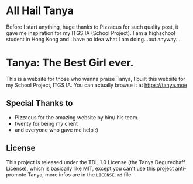 # All Hail Tanya
Before I start anything, huge thanks to Pizzacus for such quality post, it gave me inspiration for my ITGS IA (School Project). I am a highschool student in Hong Kong and I have no idea what I am doing...but anyway...

# Tanya: The Best Girl ever.
This is a website for those who wanna praise Tanya, I built this website for my School Project, ITGS IA. You can actually browse it at <https://tanya.moe>


## Special Thanks to
  * Pizzacus for the amazing website by him/ his team.
  * twenty for being my client
  * and everyone who gave me help :)

## License
This project is released under the TDL 1.0 License (the Tanya Degurechaff License), which is basically like MIT, except you can't use this project anti-promote Tanya, more infos are in the `LICENSE.md` file.

